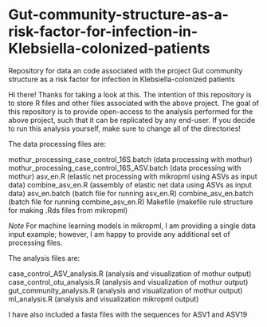 # Gut-community-structure-as-a-risk-factor-for-infection-in-Klebsiella-colonized-patients
Repository for data an code associated with the project Gut community structure as a risk factor for infection in Klebsiella-colonized patients


Hi there! Thanks for taking a look at this. The intention of this repository is to store R files and other files associated with the above project.
The goal of this repository is to provide open-access to the analysis performed for the above project, such that it can be replicated by any end-user.
If you decide to run this analysis yourself, make sure to change all of the directories! 


The data processing files are:

mothur_processing_case_control_16S.batch (data processing with mothur)
mothur_processing_case_control_16S_ASV.batch (data processing with mothur)
asv_en.R (elastic net processing with mikropml using ASVs as input data)
combine_asv_en.R (assembly of elastic net data using ASVs as input data)
asv_en.batch (batch file for running asv_en.R)
combine_asv_en.batch (batch file for running combine_asv_en.R)
Makefile (makefile rule structure for making .Rds files from mikropml)


*Note* For machine learning models in mikropml, I am providing a single data input example; however, I am happy to provide any additional set of processing files.


The analysis files are:

case_control_ASV_analysis.R (analysis and visualization of mothur output)
case_control_otu_analysis.R (analysis and visualization of mothur output)
gut_community_analysis.R (analysis and visualization of mothur output)
ml_analysis.R (analysis and visualization mikropml output)


I have also included a fasta files with the sequences for ASV1 and ASV19

